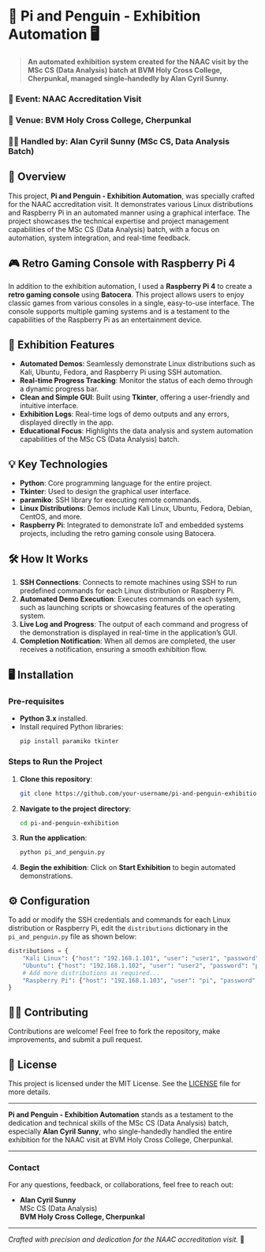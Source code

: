 
# 🐧 **Pi and Penguin - Exhibition Automation** 🖥️

> **An automated exhibition system created for the NAAC visit by the MSc CS (Data Analysis) batch at BVM Holy Cross College, Cherpunkal, managed single-handedly by Alan Cyril Sunny.**

### 📅 **Event:** NAAC Accreditation Visit  
### 📍 **Venue:** BVM Holy Cross College, Cherpunkal  
### 👨‍💻 **Handled by:** Alan Cyril Sunny (MSc CS, Data Analysis Batch)

## 📜 **Overview**

This project, **Pi and Penguin - Exhibition Automation**, was specially crafted for the NAAC accreditation visit. It demonstrates various Linux distributions and Raspberry Pi in an automated manner using a graphical interface. The project showcases the technical expertise and project management capabilities of the MSc CS (Data Analysis) batch, with a focus on automation, system integration, and real-time feedback.

## 🎮 **Retro Gaming Console with Raspberry Pi 4**

In addition to the exhibition automation, I used a **Raspberry Pi 4** to create a **retro gaming console** using **Batocera**. This project allows users to enjoy classic games from various consoles in a single, easy-to-use interface. The console supports multiple gaming systems and is a testament to the capabilities of the Raspberry Pi as an entertainment device.

## 🚀 **Exhibition Features**

- **Automated Demos**: Seamlessly demonstrate Linux distributions such as Kali, Ubuntu, Fedora, and Raspberry Pi using SSH automation.
- **Real-time Progress Tracking**: Monitor the status of each demo through a dynamic progress bar.
- **Clean and Simple GUI**: Built using **Tkinter**, offering a user-friendly and intuitive interface.
- **Exhibition Logs**: Real-time logs of demo outputs and any errors, displayed directly in the app.
- **Educational Focus**: Highlights the data analysis and system automation capabilities of the MSc CS (Data Analysis) batch.

## 💡 **Key Technologies**

- **Python**: Core programming language for the entire project.
- **Tkinter**: Used to design the graphical user interface.
- **paramiko**: SSH library for executing remote commands.
- **Linux Distributions**: Demos include Kali Linux, Ubuntu, Fedora, Debian, CentOS, and more.
- **Raspberry Pi**: Integrated to demonstrate IoT and embedded systems projects, including the retro gaming console using Batocera.

## 🛠️ **How It Works**

1. **SSH Connections**: Connects to remote machines using SSH to run predefined commands for each Linux distribution or Raspberry Pi.
2. **Automated Demo Execution**: Executes commands on each system, such as launching scripts or showcasing features of the operating system.
3. **Live Log and Progress**: The output of each command and progress of the demonstration is displayed in real-time in the application’s GUI.
4. **Completion Notification**: When all demos are completed, the user receives a notification, ensuring a smooth exhibition flow.

## 🖥️ **Installation**

### **Pre-requisites**

- **Python 3.x** installed.
- Install required Python libraries:
  ```bash
  pip install paramiko tkinter
  ```

### **Steps to Run the Project**

1. **Clone this repository**:
   ```bash
   git clone https://github.com/your-username/pi-and-penguin-exhibition.git
   ```
2. **Navigate to the project directory**:
   ```bash
   cd pi-and-penguin-exhibition
   ```
3. **Run the application**:
   ```bash
   python pi_and_penguin.py
   ```

4. **Begin the exhibition**: Click on **Start Exhibition** to begin automated demonstrations.

## ⚙️ **Configuration**

To add or modify the SSH credentials and commands for each Linux distribution or Raspberry Pi, edit the `distributions` dictionary in the `pi_and_penguin.py` file as shown below:

```python
distributions = {
    "Kali Linux": {"host": "192.168.1.101", "user": "user1", "password": "password1", "command": "kali-demo-command"},
    "Ubuntu": {"host": "192.168.1.102", "user": "user2", "password": "password2", "command": "ubuntu-demo-command"},
    # Add more distributions as required...
    "Raspberry Pi": {"host": "192.168.1.103", "user": "pi", "password": "raspberry", "command": "pi-demo-command"}
}
```

## 👨‍💻 **Contributing**

Contributions are welcome! Feel free to fork the repository, make improvements, and submit a pull request.

## 📝 **License**

This project is licensed under the MIT License. See the [LICENSE](LICENSE) file for more details.

---

**Pi and Penguin - Exhibition Automation** stands as a testament to the dedication and technical skills of the MSc CS (Data Analysis) batch, especially **Alan Cyril Sunny**, who single-handedly handled the entire exhibition for the NAAC visit at BVM Holy Cross College, Cherpunkal.

---

### Contact

For any questions, feedback, or collaborations, feel free to reach out:

- **Alan Cyril Sunny**  
  MSc CS (Data Analysis)  
  **BVM Holy Cross College, Cherpunkal**

---

*Crafted with precision and dedication for the NAAC accreditation visit.* 🏅
